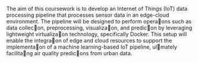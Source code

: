 The aim of this coursework is to develop an Internet of Things (IoT) data processing pipeline that processes
sensor data in an edge-cloud environment. The pipeline will be designed to perform opera􀆟ons such as
data collec􀆟on, preprocessing, visualiza􀆟on, and predic􀆟on by leveraging lightweight virtualiza􀆟on
technology, specifically Docker. This setup will enable the integra􀆟on of edge and cloud resources to
support the implementa􀆟on of a machine learning-based IoT pipeline, ul􀆟mately facilita􀆟ng air quality
predic􀆟ons from urban data.
